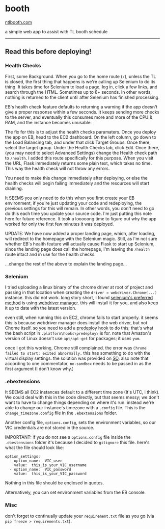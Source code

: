 # booth

[ntlbooth.com](http://ntlbooth.com)

 a simple web app to assist with TL booth schedule

 ----

 ## Read this before deploying!

 ### Health Checks

 First, some Background. When you go to the home route (`/`), unless the TL is closed, the first thing that happens is we're calling up Selenium to do its thing. It takes time for Selenium to load a page, log in, click a few links, and search through the HTML. Sometimes up to 8+ seconds. In other words, nothing is returned to the client until after Selenium has finished processing.

 EB's health check feature defaults to returning a warning if the app doesn't give a proper response within a few seconds. It keeps sending more checks to the server, and eventually this consumes more and more of the CPU & RAM, and the instance becomes unusable.

 The fix for this is to adjust the health checks paramaters. Once you deploy the app on EB, head to the EC2 dashboard. On the left column, go down to the Load Balancing tab, and under that click Target Groups. Once there, select the target group. Under the Health Checks tab, click Edit. Once there, (you may need to select Advanced Settings) change the Health check path to `/health`. I added this route specifically for this purpose. When you visit the URL, Flask immediately returns some plain text, which takes no time. This way the health check will not throw any errors.

 You need to make this change immediately after deploying, or else the health checks will begin failing immediately and the resources will start draining. 

 It SEEMS you only need to do this when you first create your EB environment; if you're just updating your code and redeploying, the previous settings for this will remain. In other words, you don't need to go do this each time you update your source code. I'm just putting this note here for future reference. It took a looooong time to figure out why the app worked for only the first few minutes it was deployed.

 UPDATE: We have now added a proper landing page, which, after loading, will redirect to the homepage with the Selenium magic. Still, as I'm not sure whether EB's health feature will actually cause Flask to start up Selenium, since the landing page does call the homepage, I'm leaving the `/health` route intact and in use for the health checks.

 ...change the rest of the above to explain the landing page...

 ### Selenium

 I tried uploading a linux binary of the chrome driver at root of project and passing in that location when creating the `driver = webdriver.Chrome(...)` instance. this did not work. long story short, I found [selenium's preferred method](https://www.selenium.dev/documentation/webdriver/getting_started/install_drivers/#1-driver-management-software) is using [webdriver manager](https://github.com/SergeyPirogov/webdriver_manager). this will install it for you, and also keep it up to date with the latest version.

 even still, when running this on EC2, chrome fails to start properly. it seems this is because webdriver manager does install the web driver, but not Chome itself. so you need to add a [predeploy hook](https://docs.aws.amazon.com/elasticbeanstalk/latest/dg/platforms-linux-extend.html) to do this; that's what the bash script in `.platform\hooks\predeploy\` is for. note that Amazon's version of Linux doesn't use `apt/apt-get` for packages; it uses `yum`.

 once I got this working, Chrome still complained. the error was `Chrome failed to start: exited abnormally.` this has something to do with the virtual display settings. the solution was provided on [SO](https://stackoverflow.com/questions/22424737/unknown-error-chrome-failed-to-start-exited-abnormally). also note that according to one commentator, `no-sandbox` needs to be passed in as the first argument (I don't know why.)

 ### .ebextensions

 It SEEMS all EC2 instances default to a different time zone (It's UTC, i think). We could deal with this in the code directly, but that seems messy; we don't want to have to change things depending on where it's run. instead we're able to change our instance's timezone with a `.config` file. This is the `change_timezone.config` file in the `.ebextensions` folder.

 Another config file, `options.config`, sets the environment variables, so our VIC credentials are not stored in the source.

 IMPORTANT: If you do not see a `options.config` file inside the `.ebestensions` folder it's because I decided to `gitignore` this file. here's what the file should look like:

    option_settings:
      - option_name:  VIC_user
        value:  this_is_your_VIC_username
      - option_name:  VIC_password
        value:  this_is_your_VIC_password

Nothing in this file should be enclosed in quotes.

Alternatively, you can set environment variables from the EB console.

### Misc

don't forget to continually update your `requirement.txt` file as you go (via `pip freeze > requirements.txt`).
